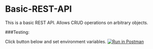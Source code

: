 # Basic-REST-API

This is a basic REST API. Allows CRUD operations on arbitrary objects.

###Testing:

Click button below and set environment variables. 
[![Run in Postman](https://run.pstmn.io/button.svg)](https://app.getpostman.com/run-collection/40318fe998d291fecd1f)
